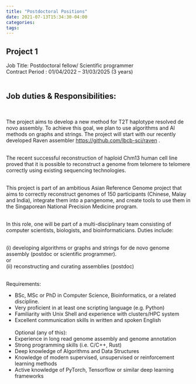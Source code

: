 ```yaml
---
title: "Postdoctoral Positions"
date: 2021-07-13T15:34:30-04:00
categories:
tags:
---
```


<h2>Project 1</h2>
<body>
Job Title: Postdoctoral fellow/ Scientific programmer <br />
Contract Period : 01/04/2022 – 31/03/2025 (3 years)<br /><br />
<h2>Job duties & Responsibilities:</h2> <br />
  
The project aims to develop a new method for T2T haplotype resolved de novo assembly. To achieve this goal, we plan to use algorithms and AI methods on graphs and strings. The project will start with our recently developed Raven assembler https://github.com/lbcb-sci/raven .<br /><br />
 
The recent successful reconstruction of haploid Chm13 human cell line proved that it is possible to reconstruct a genome from telomere to telomere correctly using existing sequencing technologies. <br /><br />
 
This project is part of an ambitious Asian Reference Genome project that aims to correctly reconstruct genomes of 150 participants (Chinese, Malay and India), integrate them into a pangenome, and create tools to use them in the Singaporean National Precision Medicine program. <br /><br />
  
In this role, one will be part of a multi-disciplinary team consisting of computer
scientists, biologists, and bioinformaticians. Duties include:   <br /><br />
  
(i) developing algorithms or graphs and strings for de novo genome assembly (postdoc or scientific programmer). <br />
or <br />
(ii) reconstructing and curating assemblies (postdoc) <br /> <br />

Requirements:<br />
- BSc, MSc or PhD in Computer Science, Bioinformatics, or a related discipline. <br />
- Very proficient in at least one scripting language (e.g. Python) <br />
- Familiarity with Unix Shell and experience with clusters/HPC system <br />
- Excellent communication skills in written and spoken English <br /> <br />
Optional (any of this):<br />
- Experience in long read genome assembly and genome annotation  <br />
- Strong programming skills (i.e. C/C++, Rust) <br />
- Deep knowledge of Algorithms and Data Structures <br />
- Knowledge of modern supervised, unsupervised or reinforcement learning methods <br />
- Active knowledge of PyTorch, Tensorflow or similar deep learning frameworks <br />
<body/>
  <br /> 
  
  
